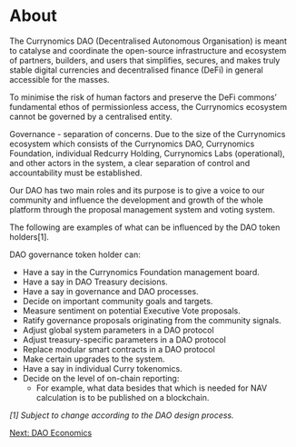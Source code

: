 # About
The Currynomics DAO (Decentralised Autonomous Organisation) is meant to catalyse and coordinate the open-source infrastructure and ecosystem of partners, builders, and users that simplifies, secures, and makes truly stable digital currencies and decentralised finance (DeFi) in general accessible for the masses.
 
To minimise the risk of human factors and preserve the DeFi commons’ fundamental ethos of permissionless access, the Currynomics ecosystem cannot be governed by a centralised entity.
 
Governance - separation of concerns. Due to the size of the Currynomics ecosystem which consists of the Currynomics DAO, Currynomics Foundation, individual Redcurry Holding, Currynomics Labs (operational), and other actors in the system, a clear separation of control and accountability must be established.
 
Our DAO has two main roles and its purpose is to give a voice to our community and influence the development and growth of the whole platform through the proposal management system and voting system.
 
The following are examples of what can be influenced by the DAO token holders[1]. 

DAO governance token holder can: 
* Have a say in the Currynomics Foundation management board.
* Have a say in DAO Treasury decisions.
* Have a say in governance and DAO processes.
* Decide on important community goals and targets.
* Measure sentiment on potential Executive Vote proposals.
* Ratify governance proposals originating from the community signals.
* Adjust global system parameters in a DAO protocol
* Adjust treasury-specific parameters in a DAO protocol
* Replace modular smart contracts in a DAO protocol
* Make certain upgrades to the system.
* Have a say in individual Curry tokenomics.
* Decide on the level of on-chain reporting:
    * For example, what data besides that which is needed for NAV calculation is to be published on a blockchain.

*[1] Subject to change according to the DAO design process.*


[Next: DAO Economics](/asset/dao/economics.md)
